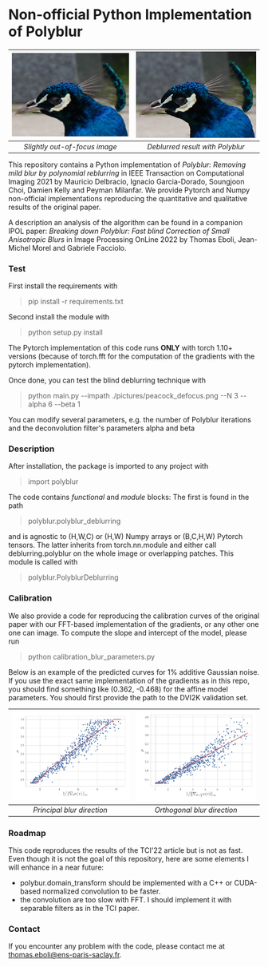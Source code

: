 # Non-official Python Implementation of Polyblur

| <img src="./pictures/peacock_defocus.png" width="360px"/> | <img src="results/peacock_restored_alpha_6_beta_1.png" width="360px"/> |
|:------------------------------------------------:|:----------------------------------------------------------------------:|
|        <i>Slightly out-of-focus image</i>        |                 <i>Deblurred result with Polyblur</i>                  |

This repository contains a Python implementation of *Polyblur: Removing mild blur by polynomial reblurring* in
IEEE Transaction on Computational Imaging 2021 by Mauricio Delbracio, Ignacio Garcia-Dorado, Soungjoon Choi, 
Damien Kelly and Peyman Milanfar. We provide Pytorch and Numpy non-official implementations reproducing the quantitative
and qualitative results of the original paper.

A description an analysis of the algorithm can be found in a companion IPOL paper:
*Breaking down Polyblur: Fast blind Correction of Small Anisotropic Blurs* in Image Processing OnLine 2022 by Thomas Eboli, 
Jean-Michel Morel and Gabriele Facciolo.

### Test

First install the requirements with
> pip install -r requirements.txt

Second install the module with
> python setup.py install

The Pytorch implementation of this code runs **ONLY** with torch 1.10+ 
versions (because of torch.fft for the computation of the gradients with the pytorch implementation).

Once done, you can test the blind deblurring technique with
> python main.py --impath ./pictures/peacock_defocus.png --N 3 --alpha 6 --beta 1

You can modify several parameters, e.g. the number of Polyblur iterations and
the deconvolution filter's parameters alpha and beta


### Description

After installation, the package is imported to any project with
> import polyblur

The code contains *functional* and *module* blocks: The first is found in the path
> polyblur.polyblur_deblurring

and is agnostic to (H,W,C) or (H,W) Numpy arrays or (B,C,H,W) Pytorch tensors. The latter inherits from torch.nn.module 
and either call deblurring.polyblur on the whole image or overlapping patches. This module is called
with 
> polyblur.PolyblurDeblurring



### Calibration

We also provide a code for reproducing the calibration curves of the original paper with our FFT-based implementation of 
the gradients, or any other one one can image. To compute the slope and intercept 
of the model, please run
> python calibration_blur_parameters.py

Below is an example of the predicted curves for 1% additive Gaussian noise. If you use the exact same implementation 
of the gradients as in this repo, you should find something  like (0.362, -0.468) for the affine model parameters.
You should first provide the path
to the DVI2K validation set.

| <img src="./results/calibration_normal_0.01.jpg" width="360px"/> | <img src="results/calibration_orthogonal_0.01.jpg" width="360px"/> |
|:----------------------------------------------------------------:|:------------------------------------------------------------------:|
|                 <i>Principal blur direction</i>                  |                  <i>Orthogonal blur direction</i>                  |


### Roadmap

This code reproduces the results of the TCI'22 article but is not as fast. Even though it is not the
goal of this repository, here are some elements I will enhance in a near future:
* polybur.domain_transform should be implemented with a C++ or CUDA-based normalized convolution to be faster.
* the convolution are too slow with FFT. I should implement it with separable filters as in the TCI paper.


### Contact 

If you encounter any problem with the code, please contact me at <thomas.eboli@ens-paris-saclay.fr>.
